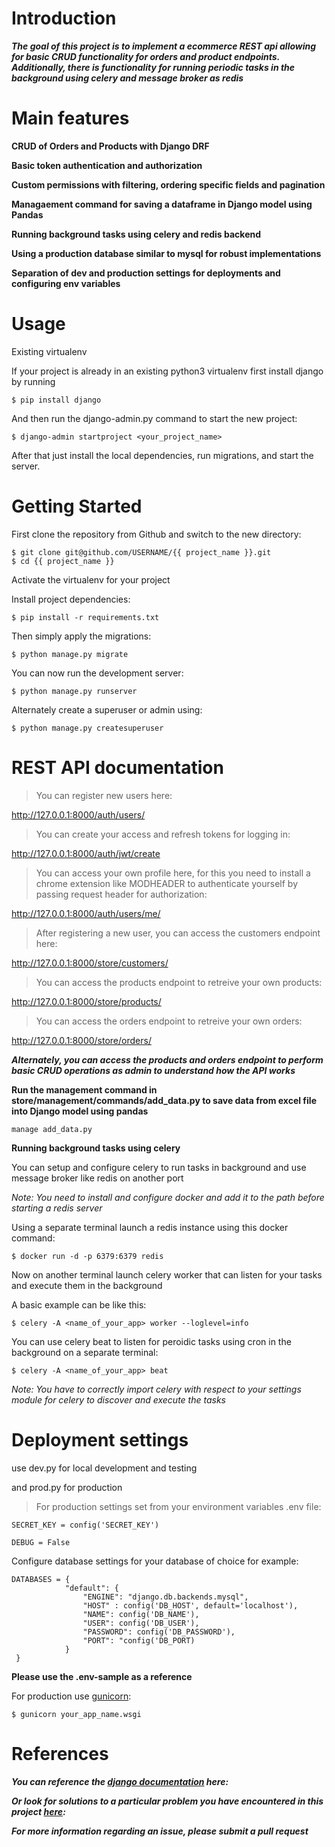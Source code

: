 # Introduction

***The goal of this project is to implement a ecommerce REST api allowing for basic CRUD functionality for orders and product endpoints. Additionally, there is functionality for running periodic tasks in the background using celery and message broker as redis***


# Main features

**CRUD of Orders and Products with Django DRF**

**Basic token authentication and authorization**

**Custom permissions with filtering, ordering specific fields and pagination**

**Managaement command for saving a dataframe in Django model using Pandas**

**Running background tasks using celery and redis backend**

**Using a production database similar to mysql for robust implementations**

**Separation of dev and production settings for deployments and configuring env variables**


# Usage


Existing virtualenv


If your project is already in an existing python3 virtualenv first install django by running

`$ pip install django`


And then run the django-admin.py command to start the new project:

`$ django-admin startproject <your_project_name>`


After that just install the local dependencies, run migrations, and start the server.


# Getting Started


First clone the repository from Github and switch to the new directory:

```
$ git clone git@github.com/USERNAME/{{ project_name }}.git
$ cd {{ project_name }}
```

Activate the virtualenv for your project


Install project dependencies:

```
$ pip install -r requirements.txt
```

Then simply apply the migrations:

```
$ python manage.py migrate
```

You can now run the development server:

```
$ python manage.py runserver
```

Alternately create a superuser or admin using:

```
$ python manage.py createsuperuser
```

# REST API documentation


> You can register new users here:

http://127.0.0.1:8000/auth/users/



> You can create your access and refresh tokens for logging in:

http://127.0.0.1:8000/auth/jwt/create



> You can access your own profile here, for this you need to install a chrome extension like MODHEADER to authenticate yourself by passing request header for authorization:

http://127.0.0.1:8000/auth/users/me/



> After registering a new user, you can access the customers endpoint here:

http://127.0.0.1:8000/store/customers/



> You can access the products endpoint to retreive your own products:

http://127.0.0.1:8000/store/products/



> You can access the orders endpoint to retreive your own orders:

http://127.0.0.1:8000/store/orders/


***Alternately, you can access the products and orders endpoint to perform basic CRUD operations as admin to understand how the API works***



**Run the management command in store/management/commands/add_data.py to save data from excel file into Django model using pandas**

```
manage add_data.py
```


**Running background tasks using celery**


You can setup and configure celery to run tasks in background and use message broker like redis on another port


*Note: You need to install and configure docker and add it to the path before starting a redis server*


Using a separate terminal launch a redis instance using this docker command:

```
$ docker run -d -p 6379:6379 redis
```

Now on another terminal launch celery worker that can listen for your tasks and execute them in the background


A basic example can be like this:

```
$ celery -A <name_of_your_app> worker --loglevel=info
```

You can use celery beat to listen for peroidic tasks using cron in the background on a separate terminal:

```
$ celery -A <name_of_your_app> beat
```

*Note: You have to correctly import celery with respect to your settings module for celery to discover and execute the tasks*


# Deployment settings


use dev.py for local development and testing


and prod.py for production


> For production settings set from your environment variables .env file:

````
SECRET_KEY = config('SECRET_KEY')
````

```
DEBUG = False
```

Configure database settings for your database of choice for example:

```
DATABASES = {
            "default": {
                "ENGINE": "django.db.backends.mysql",
                "HOST" : config('DB_HOST', default='localhost'),
                "NAME": config('DB_NAME'),
                "USER": config('DB_USER'),
                "PASSWORD": config('DB_PASSWORD'),
                "PORT": "config('DB_PORT)
            }
 }
```


**Please use the .env-sample as a reference**


For production use [gunicorn](https://docs.djangoproject.com/en/4.0/howto/deployment/wsgi/gunicorn/):

```
$ gunicorn your_app_name.wsgi
```

# References


***You can reference the [django documentation](https://docs.djangoproject.com/en/4.0/) here:***



***Or look for solutions to a particular problem you have encountered in this project [here](https://stackoverflow.com/):***



***For more information regarding an issue, please submit a pull request***
